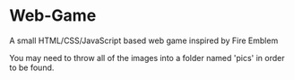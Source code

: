 # Web-Game
A small HTML/CSS/JavaScript based web game inspired by Fire Emblem

You may need to throw all of the images into a folder named 'pics' in order to be found.
